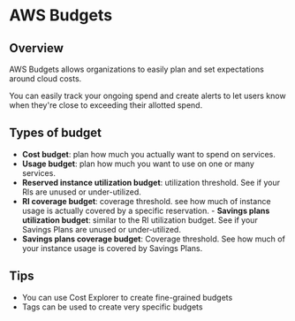 # AWS Budgets

## Overview

AWS Budgets allows organizations to easily plan and set expectations around cloud costs.

You can easily track your ongoing spend and create alerts to let users know when they're close to exceeding their allotted spend.


## Types of budget

- **Cost budget**: plan how much you actually want to spend on services.
- **Usage budget**: plan how much you want to use on one or many services.
- **Reserved instance utilization budget**: utilization threshold. See if your Rls are unused or under-utilized.
- **RI coverage budget**: coverage threshold. see how much of instance usage is actually covered by a specific reservation. - **Savings plans utilization budget**: similar to the RI utilization budget. See if your Savings Plans are unused or under-utilized.
- **Savings plans coverage budget**: Coverage threshold. See how much of your instance usage is covered by Savings Plans.


## Tips

- You can use Cost Explorer to create fine-grained budgets
- Tags can be used to create very specific budgets